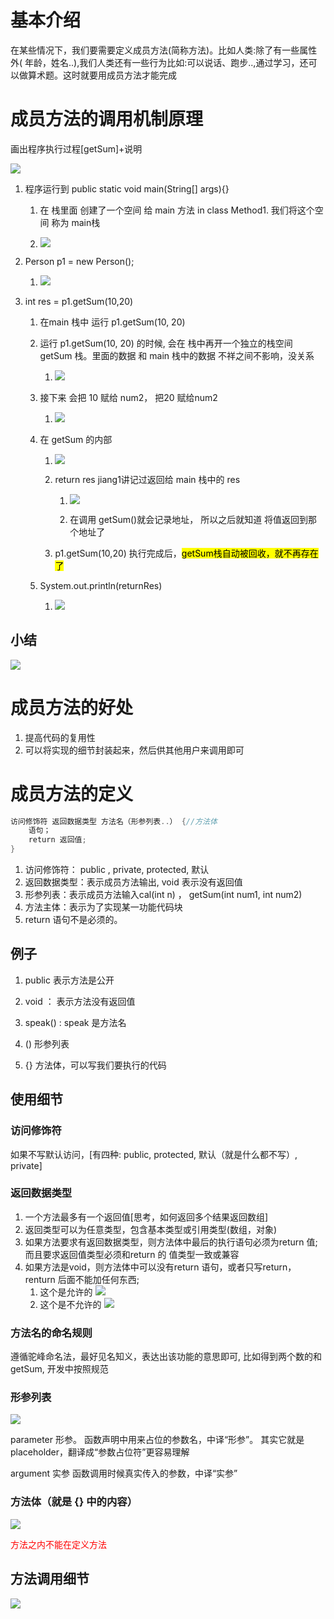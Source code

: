 # 基本介绍

在某些情况下，我们要需要定义成员方法(简称方法)。比如人类:除了有一些属性外( 年龄，姓名..),我们人类还有一些行为比如:可以说话、跑步..,通过学习，还可以做算术题。这时就要用成员方法才能完成

# 成员方法的调用机制原理

画出程序执行过程\[getSum\]+说明

![](..\Image\0201_01_对象的方法_成员方法的调用机制原理_总览.png)

1. 程序运行到 public static void main(String[] args){}
   
   1. 在 栈里面 创建了一个空间 给 main 方法 in class Method1. 我们将这个空间 称为 main栈
   
   2. ![](..\Image\0201_02_对象的方法_成员方法的调用机制原理_步骤_1.png)

2. Person p1 = new Person();
   
   1. ![](..\Image\0201_03_对象的方法_成员方法的调用机制原理_步骤_2.png)

3. int res = p1.getSum(10,20)
   
   1. 在main 栈中 运行 p1.getSum(10, 20)
   
   2. 运行 p1.getSum(10, 20) 的时候, 会在 栈中再开一个独立的栈空间 getSum 栈。里面的数据 和 main 栈中的数据 不祥之间不影响，没关系 
      
      1. ![](..\Image\0201_04_对象的方法_成员方法的调用机制原理_步骤_3.png)
   
   3. 接下来 会把 10 赋给 num2， 把20 赋给num2
      
      1. ![](..\Image\0201_05_对象的方法_成员方法的调用机制原理_步骤_4.png)
   
   4. 在 getSum 的内部 
      
      1. ![](..\Image\0201_06_对象的方法_成员方法的调用机制原理_步骤_5.png)
      
      2. return res jiang1讲记过返回给 main 栈中的 res 
         
         1. ![](..\Image\0201_07_对象的方法_成员方法的调用机制原理_步骤_6.png)
         
         2. 在调用 getSum()就会记录地址， 所以之后就知道 将值返回到那个地址了 
      
      3. p1.getSum(10,20) 执行完成后，<mark>getSum栈自动被回收，就不再存在了</mark>
   
   5. System.out.println(returnRes)
      
      1. ![](..\Image\0201_08_对象的方法_成员方法的调用机制原理_步骤_7.png)

## 小结

![](..\Image\0201_09_对象的方法_成员方法的调用机制原理_小结.png)

# 成员方法的好处

1) 提高代码的复用性
2) 可以将实现的细节封装起来，然后供其他用户来调用即可

# 成员方法的定义

```java
访问修饰符 返回数据类型 方法名（形参列表..） {//方法体
    语句；
    return 返回值;
}
```

1) 访问修饰符： public , private, protected, 默认
2) 返回数据类型：表示成员方法输出, void 表示没有返回值
3) 形参列表：表示成员方法输入cal(int n) ， getSum(int num1, int num2)
4) 方法主体：表示为了实现某一功能代码块
5) return 语句不是必须的。

## 例子

1. public 表示方法是公开

2. void ： 表示方法没有返回值

3. speak() : speak 是方法名

4. () 形参列表

5. {} 方法体，可以写我们要执行的代码

## 使用细节

### 访问修饰符

如果不写默认访问，[有四种: public, protected, 默认（就是什么都不写）, private]

### 返回数据类型

1) 一个方法最多有一个返回值[思考，如何返回多个结果返回数组]
2) 返回类型可以为任意类型，包含基本类型或引用类型(数组，对象)
3) 如果方法要求有返回数据类型，则方法体中最后的执行语句必须为return 值; 而且要求返回值类型必须和return 的
   值类型一致或兼容
4) 如果方法是void，则方法体中可以没有return 语句，或者只写return，renturn 后面不能加任何东西;
   1) 这个是允许的 ![](..\Image\0201_10_对象的方法_成员方法的使用细节_返回数据类型1.png)
   2) 这个是不允许的  ![](..\Image\0201_11_对象的方法_成员方法的使用细节_返回数据类型2.png)

### 方法名的命名规则

遵循驼峰命名法，最好见名知义，表达出该功能的意思即可, 比如得到两个数的和getSum, 开发中按照规范

### 形参列表

![](..\Image\0201_12_对象的方法_成员方法的使用细节_形参列表.png)

parameter 形参。 函数声明中用来占位的参数名，中译“形参”。 其实它就是 placeholder，翻译成“参数占位符”更容易理解

argument 实参 函数调用时候真实传入的参数，中译“实参”

### 方法体（就是 {} 中的内容）

![](..\Image\0201_13_对象的方法_成员方法的使用细节_方法体.png)

<font color=red>方法之内不能在定义方法</font>

## 方法调用细节

![](..\Image\0201_14_对象的方法_成员方法调用细节.png)
